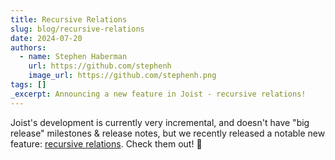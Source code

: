 ```yaml
---
title: Recursive Relations
slug: blog/recursive-relations
date: 2024-07-20
authors:
  - name: Stephen Haberman
    url: https://github.com/stephenh
    image_url: https://github.com/stephenh.png
tags: []
_excerpt: Announcing a new feature in Joist - recursive relations!
---
```


Joist's development is currently very incremental, and doesn't have "big release" milestones & release notes, but we recently released a notable new feature: [recursive relations](/advanced/recursive-relations). Check them out! :tada:
